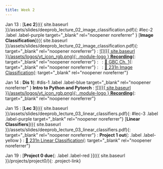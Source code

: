 ```yaml
---
title: Week 2
---
```


Jan 13
: [**Lec 2**]({{ site.baseurl }}/assets/slides/deeprob_lecture_02_image_classification.pdf){: #lec-2 .label .label-purple target="_blank" rel="noopener noreferrer" } [**Image Classification**]({{ site.baseurl }}/assets/slides/deeprob_lecture_02_image_classification.pdf){: target="_blank" rel="noopener noreferrer"}
  : [![]({{ site.baseurl }}/assets/logos/yt_icon_rgb.png){: .module-logo } **Recording**](https://leccap.engin.umich.edu/leccap/player/r/k4WywR){: target="_blank" rel="noopener noreferrer"}
: &nbsp;
  : [📖 GBC Ch. 1](https://www.deeplearningbook.org/contents/intro.html){: target="_blank" rel="noopener noreferrer"}
: &nbsp;
  : [📖 231n Image Classification](https://cs231n.github.io/classification/){: target="_blank" rel="noopener noreferrer"}


Jan 14
: **Dis 1**{: #dis-1 .label .label-blue target="_blank" rel="noopener noreferrer" } **Intro to Python and Pytorch**
  : [![]({{ site.baseurl }}/assets/logos/yt_icon_rgb.png){: .module-logo } **Recording**](https://leccap.engin.umich.edu/leccap/player/r/1XpAsw){: target="_blank" rel="noopener noreferrer"}




Jan 15
: [**Lec 3**]({{ site.baseurl }}/assets/slides/deeprob_lecture_03_linear_classifiers.pdf){: #lec-3 .label .label-purple target="_blank" rel="noopener noreferrer"} [**Linear Classifiers**]({{ site.baseurl }}/assets/slides/deeprob_lecture_03_linear_classifiers.pdf){: target="_blank" rel="noopener noreferrer"}
: **Project 1 out**{: .label .label-yellow }
  : [📖 231n Linear Classification](https://cs231n.github.io/linear-classify/){: target="_blank" rel="noopener noreferrer"}



Jan 19
: [**Project 0 due**{: .label .label-red }]({{ site.baseurl }}/projects/project0/){: .project-link}
